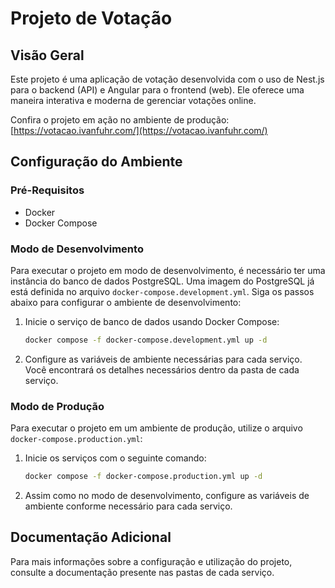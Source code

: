 # Projeto de Votação

## Visão Geral

Este projeto é uma aplicação de votação desenvolvida com o uso de Nest.js para o backend (API) e Angular para o frontend (web). Ele oferece uma maneira interativa e moderna de gerenciar votações online.

Confira o projeto em ação no ambiente de produção:
[https://votacao.ivanfuhr.com/](https://votacao.ivanfuhr.com/)

## Configuração do Ambiente

### Pré-Requisitos

- Docker
- Docker Compose

### Modo de Desenvolvimento

Para executar o projeto em modo de desenvolvimento, é necessário ter uma instância do banco de dados PostgreSQL. Uma imagem do PostgreSQL já está definida no arquivo `docker-compose.development.yml`. Siga os passos abaixo para configurar o ambiente de desenvolvimento:

1. Inicie o serviço de banco de dados usando Docker Compose:

   ```sh
   docker compose -f docker-compose.development.yml up -d
   ```

2. Configure as variáveis de ambiente necessárias para cada serviço. Você encontrará os detalhes necessários dentro da pasta de cada serviço.

### Modo de Produção

Para executar o projeto em um ambiente de produção, utilize o arquivo `docker-compose.production.yml`:

1. Inicie os serviços com o seguinte comando:

   ```sh
   docker compose -f docker-compose.production.yml up -d
   ```

2. Assim como no modo de desenvolvimento, configure as variáveis de ambiente conforme necessário para cada serviço.

## Documentação Adicional

Para mais informações sobre a configuração e utilização do projeto, consulte a documentação presente nas pastas de cada serviço.
